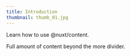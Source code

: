 ```yaml
---
title: Introduction
thumbnail: thumb_01.jpg
---
```


<!-- ![my image](../../assets/image/thumb_01.jpg) -->

Learn how to use @nuxt/content.

<!--more-->

Full amount of content beyond the more divider.
